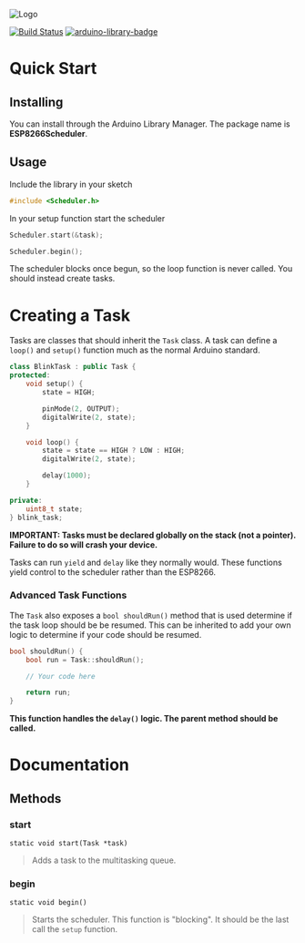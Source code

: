 ![Logo](http://svg.wiersma.co.za/github/project?lang=cpp&title=ESP8266Scheduler&tag=co-operative%20multitasking)

[![Build Status](https://github.com/nrwiersma/ESP8266Scheduler/actions/workflows/test.yml/badge.svg)](https://github.com/nrwiersma/ESP8266Scheduler/actions)
[![arduino-library-badge](http://www.ardu-badge.com/badge/ESP8266Scheduler.svg)](http://www.ardu-badge.com/ESP8266Scheduler)

# Quick Start

## Installing

You can install through the Arduino Library Manager. The package name is
**ESP8266Scheduler**.

## Usage

Include the library in your sketch

```cpp
#include <Scheduler.h>
```

In your setup function start the scheduler

```cpp
Scheduler.start(&task);

Scheduler.begin();
```

The scheduler blocks once begun, so the loop function is never called. You should instead create tasks.

# Creating a Task

Tasks are classes that should inherit the ```Task``` class. A task can define a ```loop()``` and ```setup()``` function
much as the normal Arduino standard.

```cpp
class BlinkTask : public Task {
protected:
    void setup() {
        state = HIGH;

        pinMode(2, OUTPUT);
        digitalWrite(2, state);
    }

    void loop() {
        state = state == HIGH ? LOW : HIGH;
        digitalWrite(2, state);

        delay(1000);
    }

private:
    uint8_t state;
} blink_task;
```

**IMPORTANT: Tasks must be declared globally on the stack (not a pointer). Failure to do so will crash your device.**

Tasks can run ```yield``` and ```delay``` like they normally would. These functions yield control to the scheduler
rather than the ESP8266.

### Advanced Task Functions

The ```Task``` also exposes a ```bool shouldRun()``` method that is used determine if the task loop
should be be resumed. This can be inherited to add your own logic to determine if your code should be resumed.

```cpp
bool shouldRun() {
    bool run = Task::shouldRun();

    // Your code here

    return run;
}
```

**This function handles the ```delay()``` logic. The parent method should be called.**

# Documentation

## Methods

### start
```
static void start(Task *task)
```
> Adds a task to the multitasking queue.

### begin
```
static void begin()
```
> Starts the scheduler. This function is "blocking". It should be the last call the ```setup``` function.
